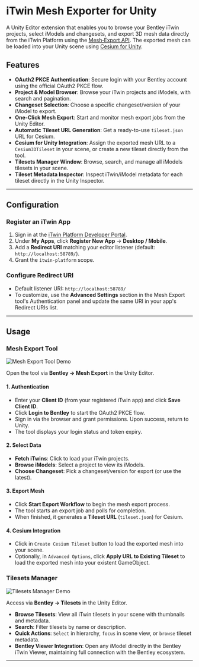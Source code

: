 # iTwin Mesh Exporter for Unity

A Unity Editor extension that enables you to browse your Bentley iTwin projects, select iModels and changesets, and export 3D mesh data directly from the iTwin Platform using the [Mesh‑Export API](https://developer.bentley.com/apis/mesh-export/). The exported mesh can be loaded into your Unity scene using [Cesium for Unity](https://cesium.com/platform/cesium-for-unity/).

## Features

- **OAuth2 PKCE Authentication**: Secure login with your Bentley account using the official OAuth2 PKCE flow.
- **Project & Model Browser**: Browse your iTwin projects and iModels, with search and pagination.
- **Changeset Selection**: Choose a specific changeset/version of your iModel to export.
- **One-Click Mesh Export**: Start and monitor mesh export jobs from the Unity Editor.
- **Automatic Tileset URL Generation**: Get a ready-to-use `tileset.json` URL for Cesium.
- **Cesium for Unity Integration**: Assign the exported mesh URL to a `Cesium3DTileset` in your scene, or create a new tileset directly from the tool.
- **Tilesets Manager Window**: Browse, search, and manage all iModels tilesets in your scene.
- **Tileset Metadata Inspector**: Inspect iTwin/iModel metadata for each tileset directly in the Unity Inspector.

---

## Configuration

### Register an iTwin App

1. Sign in at the [iTwin Platform Developer Portal](https://developer.bentley.com/).
2. Under **My Apps**, click **Register New App** → **Desktop / Mobile**.
3. Add a **Redirect URI** matching your editor listener (default: `http://localhost:58789/`).
4. Grant the `itwin-platform` scope.

### Configure Redirect URI

- Default listener URI: `http://localhost:58789/`
- To customize, use the **Advanced Settings** section in the Mesh Export tool's Authentication panel and update the same URI in your app's Redirect URIs list.

---

## Usage

### Mesh Export Tool

![Mesh Export Tool Demo](docs/demo-mesh-export.gif)

Open the tool via **Bentley → Mesh Export** in the Unity Editor.

#### 1. Authentication

- Enter your **Client ID** (from your registered iTwin app) and click **Save Client ID**.
- Click **Login to Bentley** to start the OAuth2 PKCE flow.
- Sign in via the browser and grant permissions. Upon success, return to Unity.
- The tool displays your login status and token expiry.

#### 2. Select Data

- **Fetch iTwins**: Click to load your iTwin projects.
- **Browse iModels**: Select a project to view its iModels.
- **Choose Changeset**: Pick a changeset/version for export (or use the latest).

#### 3. Export Mesh

- Click **Start Export Workflow** to begin the mesh export process.
- The tool starts an export job and polls for completion.
- When finished, it generates a **Tileset URL** (`tileset.json`) for Cesium.

#### 4. Cesium Integration

- Click in `Create Cesium Tileset` button to load the exported mesh into your scene.
- Optionally, in `Advanced Options`, click **Apply URL to Existing Tileset** to load the exported mesh into your existent GameObject.

### Tilesets Manager

![Tilesets Manager Demo](docs/demo-tilesets-manager.gif)

Access via **Bentley → Tilesets** in the Unity Editor.

- **Browse Tilesets**: View all iTwin tilesets in your scene with thumbnails and metadata.
- **Search**: Filter tilesets by name or description.
- **Quick Actions**: `Select` in hierarchy, `focus` in scene view, or `browse` tileset metadata.
- **Bentley Viewer Integration**: Open any iModel directly in the Bentley iTwin Viewer, maintaining full connection with the Bentley ecosystem.

---